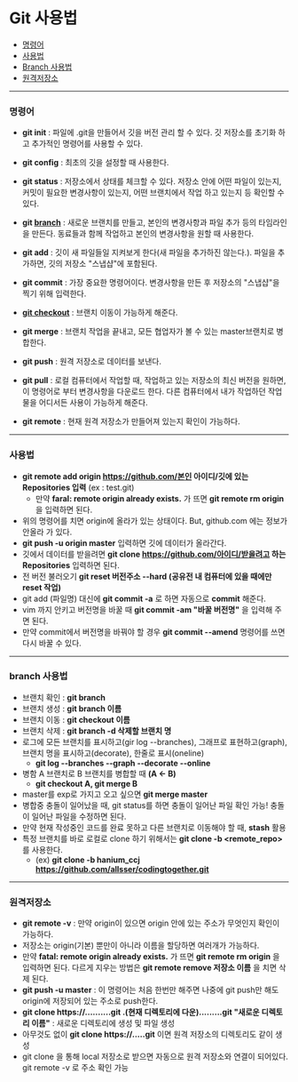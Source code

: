 # Git 사용법

* [명령어](#명령어)
* [사용법](#사용법)
* [Branch 사용법](#branch-사용법)
* [원격저장소](#원격저장소)

---------------------

### 명령어

* **git init** : 파일에 .git을 만들어서 깃을 버전 관리 할 수 있다. 깃 저장소를 초기화 하고 추가적인 명령어를 사용할 수 있다.
* **git config** : 최초의 깃을 설정할 때 사용한다. 
* **git status** : 저장소에서 상태를 체크할 수 있다. 저장소 안에 어떤 파일이 있는지, 커밋이 필요한 변경사항이 있는지, 어떤 브랜치에서 작업 하고 있는지 등 확인할 수 있다.

* **git [branch](#branch-사용법)** : 새로운 브랜치를 만들고, 본인의 변경사항과 파일 추가 등의 타임라인을 만든다. 동료들과 함께 작업하고 본인의 변경사항을 원할 때 사용한다.
* **git add** : 깃이 새 파일들일 지켜보게 한다(새 파일을 추가하진 않는다.). 파일을 추가하면, 깃의 저장소 "스냅샵"에 포함된다.
* **git commit** : 가장 중요한 명령어이다. 변경사항을 만든 후 저장소의 "스냅샵"을 찍기 위해 입력한다.
* **[git checkout](#브런치-이동)** : 브랜치 이동이 가능하게 해준다.
* **git merge** : 브랜치 작업을 끝내고, 모든 협업자가 볼 수 있는 master브랜치로 병합한다.
* **git push** : 원격 저장소로 데이터를 보낸다.
* **git pull** : 로컬 컴퓨터에서 작업할 때, 작업하고 있는 저장소의 최신 버전을 원하면, 이 명령어로 부터 변경사항을 다운로드 한다. 다른 컴퓨터에서 내가 작업하던 작업물을 어디서든 사용이 가능하게 해준다.
* **git remote** : 현재 원격 저장소가 만들어져 있는지 확인이 가능하다.

------------------

### 사용법

* **git remote add origin https://github.com/본인 아이디/깃에 있는 Repositories 입력** (ex : test.git)
  * 만약 **faral: remote origin already exists.** 가 뜨면 **git remote rm origin** 을 입력하면 된다.
* 위의 명령어를 치면 origin에 올라가 있는 상태이다. But, github.com 에는 정보가 안올라 가 있다.
* **git push -u origin master** 입력하면 깃에 데이터가 올라간다.
* 깃에서 데이터를 받을려면 **git clone https://github.com/아이디/받을려고 하는 Repositories** 입력하면 된다.
* 전 버전 불러오기 **git reset 버전주소 --hard (공유전 내 컴퓨터에 있을 때에만 reset 작업)**
* git add (파일명) 대신에 **git commit -a** 로 하면 자동으로 **commit** 해준다.
* vim 까지 안키고 버전명을 바꿀 때 **git commit -am "바꿀 버전명"** 을 입력해 주면 된다.
* 만약 commit에서 버전명을 바꿔야 할 경우 **git commit --amend** 명령어를 쓰면 다시 바꿀 수 있다.

--------

### branch 사용법

* 브랜치 확인 : **git branch**
* 브랜치 생성 : **git branch 이름**
* 브랜치 이동 : **git checkout 이름**
* 브랜치 삭제 : **git branch -d 삭제할 브랜치 명**
* 로그에 모든 브랜치를 표시하고(gir log --branches), 그래프로 표현하고(graph), 브랜치 명을 표시하고(decorate), 한줄로 표시(oneline)
  * **git log --branches --graph --decorate --online**
* 병함 A 브랜치로 B 브랜치를 병합할 때 **(A <- B)**
  * **git checkout A, git merge B**
* master를 exp로 가지고 오고 싶으면 **git merge master**
* 병합중 충돌이 일어났을 때, git status를 하면 충돌이 일어난 파일 확인 가능! 충돌이 일어난 파일을 수정하면 된다.
* 만약 현재 작성중인 코드를 완료 못하고 다른 브랜치로 이동해야 할 때, **stash** 활용
* 특정 브랜치를 바로 로컬로 clone 하기 위해서는 **git clone -b <branch><remote_repo>** 를 사용한다.
  * (ex) **git clone -b hanium_ccj https://github.com/allsser/codingtogether.git**

-----------

### 원격저장소

* **git remote -v** : 만약 origin이 있으면 origin 안에 있는 주소가 무엇인지 확인이 가능하다.
* 저장소는 origin(기본) 뿐만이 아니라 이름을 할당하면 여러개가 가능하다.
* 만약 **fatal: remote origin already exists.** 가 뜨면 **git remote rm origin** 을 입력하면 된다. 다르게 지우는 방법은 **git remote remove 저장소 이름** 을 치면 삭제 된다.
* **git push -u master** : 이 명령어는 처음 한번만 해주면 나중에 git push만 해도 origin에 저장되어 있는 주소로 push한다.
* **git clone https://..........git .(현재 디렉토리에 다운).........git "새로운 디렉토리 이름"** : 새로운 디렉토리에 생성 및 파일 생성
* 아무것도 없이 **git clone https://.....git** 이면 원격 저장소의 디렉토리도 같이 생성
* git clone 을 통해 local 저장소로 받으면 자동으로 원격 저장소와 연결이 되어있다. git remote -v 로 주소 확인 가능

